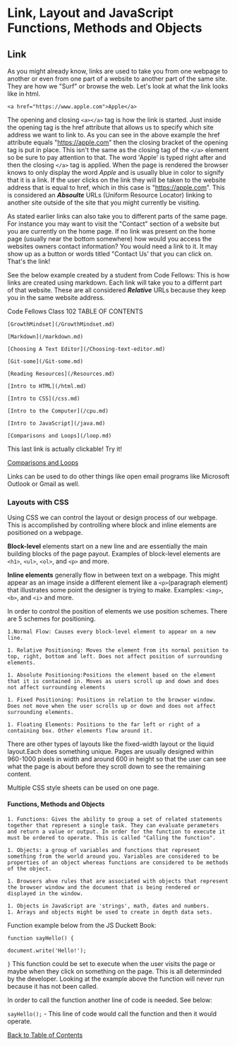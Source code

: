 # Link, Layout and JavaScript Functions, Methods and Objects

## Link

As you might already know, links are used to take you from one webpage to another or even from one part of a website to another part of the same site. They are how we "Surf" or browse the web. Let's look at what the link looks like in html.

```<a href="https://www.apple.com">Apple</a>```

The opening and closing  ```<a></a>``` tag is how the link is started. Just inside the opening tag is the href attribute that allows us to specify which site address we want to link to. As you can see in the above example the href attribute equals "https://apple.com" then the closing bracket of the opening tag is put in place. This isn't the same as the closing tag of the ```</a>``` element so be sure to pay attention to that. The word 'Apple' is typed right after and then the closing ```</a>``` tag is applied. When the page is rendered the browser knows to only display the word *Apple* and is usually blue in color to signify that it is a link. If the user clicks on the link they will be taken to the website address that is equal to href, which in this case is "https://apple.com". This is considered an **_Absoulte_** URLs (Uniform Resource Locator) linking to another site outside of the site that you might currently be visiting.

As stated earlier links can also take you to different parts of the same page. For instance you may want to visit the "Contact" section of a website but you are currently on the home page. If no link was present on the home page (usually near the bottom somewhere) how would you access the websites owners contact information? You would need a link to it. It may show up as a button or words titled "Contact Us' that you can click on. That's the link!

See the below example created by a student from Code Fellows: This is how links are created using markdown. Each link will take you to a differnt part of that website. These are all considered **_Relative_** URLs because they keep you in the same website address.

Code Fellows Class 102  TABLE OF CONTENTS

   ```[GrowthMindset](/GrowthMindset.md)```

   ```[Markdown](/markdown.md)```

   ```[Choosing A Text Editor](/Choosing-text-editor.md)```

   ```[Git-some](/Git-some.md)```

   ```[Reading Resources](/Resources.md)```

   ```[Intro to HTML](/html.md)```

   ```[Intro to CSS](/css.md)```

   ```[Intro to the Computer](/cpu.md)```

   ```[Intro to JavaScript](/java.md)```

   ```[Comparisons and Loops](/loop.md)```

This last link is actually clickable! Try it!

[Comparisons and Loops](/loop.md)

Links can be used to do other things like open email programs like Microsoft Outlook or Gmail as well.

### Layouts with CSS

Using CSS we can control the layout or design process of our webpage. This is accomplished by controlling where block and inline elements are positioned on a webpage.

**Block-level** elements start on a new line and are essentially the main building blocks of the page payout. Examples of block-level elements are ```<h1>```, ```<ul>```, ```<ol>```, and ```<p>``` and more.

**Inline elements** generally flow in between text on a webpage. This might appear as an image inside a different element like a ```<p>```(paragraph element) that illustrates some point the designer is trying to make.
Examples: ```<img>```, ```<b>```, and ```<i>``` and more.

In order to control the position of elements we use position schemes. There are 5 schemes for positioning.

    1.Normal Flow: Causes every block-level element to appear on a new line.

    1. Relative Positioning: Moves the element from its normal position to top, right, bottom and left. Does not affect position of surrounding elements.

    1. Absolute Positioning:Positions the element based on the element that it is contained in. Moves as users scroll up and down and does not affect surrounding elements

    1. Fixed Positioning: Positions in relation to the browser window. Does not move when the user scrolls up or down and does not affect surrounding elements.

    1. Floating Elements: Positions to the far left or right of a containing box. Other elements flow around it.

There are other types of layouts like the fixed-width layout or the liquid layout.Each does something unique. Pages are usually designed within 960-1000 pixels in width and around 600 in height so that the user can see what the page is about before they scroll down to see the remaining content. 

Multiple CSS style sheets can be used on one page.

#### Functions, Methods and Objects

    1. Functions: Gives the ability to group a set of related statements together that represent a single task. They can evaluate perameters and return a value or output. In order for the function to execute it must be ordered to operate. This is called "Calling the function". 

    1. Objects: a group of variables and functions that represent something from the world around you. Variables are considered to be properties of an object whereas functions are considered to be methods of the object.

    1. Browsers ahve rules that are associated with objects that represent the browser window and the document that is being rendered or displayed in the window.

    1. Objects in JavaScript are 'strings', math, dates and numbers. 
    1. Arrays and objects might be used to create in depth data sets.

Function example below from the JS Duckett Book:

```function sayHello() {```

 ```document.write('Hello!');```

```}```
This function could be set to execute when the user visits the page or maybe when they click on something on the page. This is all determinded by the developer. Looking at the example above the function will never run because it has not been called.

In order to call the function another line of code is needed. See below:

```sayHello();``` - This line of code would call the function and then it would operate.


[Back to Table of Contents](/README.md)